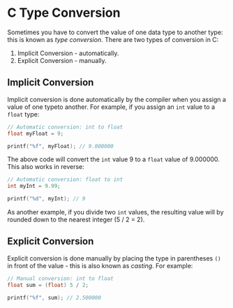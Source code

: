 # C Type Conversion

Sometimes you have to convert the value of one data type to another type: this is known as _type conversion_. There are two types of conversion in C:

1. Implicit Conversion - automatically.
2. Explicit Conversion - manually.

## Implicit Conversion

Implicit conversion is done automatically by the compiler when you assign a value of one typeto another. For example, if you assign an `int` value to a `float` type:

```c
// Automatic conversion: int to float
float myFloat = 9;

printf("%f", myFloat); // 9.000000
```

The above code will convert the `int` value 9 to a `float` value of 9.000000. This also works in reverse:

```c
// Automatic conversion: float to int
int myInt = 9.99;

printf("%d", myInt); // 9
```

As another example, if you divide two `int` values, the resulting value will by rounded down to the nearest integer (5 / 2 = 2).

## Explicit Conversion

Explicit conversion is done manually by placing the type in parentheses `()` in front of the value - this is also known as _casting_. For example:

```c
// Manual conversion: int to float
float sum = (float) 5 / 2;

printf("%f", sum); // 2.500000
```